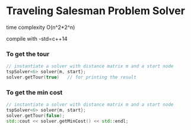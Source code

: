 # Traveling Salesman Problem Solver
time complexity O(n^2*2^n)

compile with -std=c++14

### To get the tour
```cpp
// instantiate a solver with distance matrix m and a start node
tspSolver<6> solver{m, start};
solver.getTour(true)   // for printing the result
```

### To get the min cost
```cpp
// instantiate a solver with distance matrix m and a start node
tspSolver<6> solver{m, start};
solver.getTour(false);
std::cout << solver.getMinCost() << std::endl;
```
